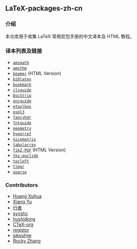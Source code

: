 ## LaTeX-packages-zh-cn

### 介绍

本仓库用于收集 LaTeX 常用宏包手册的中文译本及 HTML 教程。

### 译本列表及链接

+ [`amsmath`](https://github.com/yuxtech/translation-of-amsmath-package)
+ [`amsthm`](https://github.com/sikouhjw/amsthm-zh)
+ [`beamer`](https://www.beamer.plus) (HTML Version)
+ [`biblatex`](https://github.com/hushidong/biblatex-zh-cn)
+ [`bookmark`](https://www.latexstudio.net/index/details/index/mid/2912.html)
+ [`clsguide`](https://github.com/CTeX-org/ctex-doc/tree/master/clsguide-zh-cn)
+ [`DocStrip`](https://github.com/rockyzhz/latexdoc-chinese-translation/tree/main/docstrip-zh-cn)
+ [`encguide`](https://www.latexstudio.net/index/details/index/mid/2911.html)
+ [`etoolbox`](https://github.com/rockyzhz/latexdoc-chinese-translation/tree/main/etoolbox-zh-cn)
+ [`expl3`](https://www.latexstudio.net/index/details/index/mid/2988.html)
+ [`fancyhdr`](https://www.latexstudio.net/index/details/index/mid/3086.html)
+ [`fntguide`](https://www.latexstudio.net/index/details/index/mid/2926.html)
+ [`geometry`](https://www.latexstudio.net/index/details/index/mid/3118.html)
+ [`hyperref`](https://www.latexstudio.net/index/details/index/mid/3423.html)
+ [`nicematrix`](https://gitee.com/zhangsming818/nicematrixmanualzh/)
+ [`tabularray`](https://www.latexstudio.net/index/details/index/mid/1776.html)
+ [`TikZ-PGF`](https://tikz.dev) (HTML Version)
+ [`tkz-euclide`](https://github.com/registor/tkz-euclide-doc-zh-cn)
+ [`tocloft`](https://www.latexstudio.net/index/details/index/mid/1547.html)
+ [`tlmgr`](https://github.com/syvshc/tlmgr-intro-zh-cn)
+ [`xparse`](https://github.com/rockyzhz/latexdoc-chinese-translation/tree/main/xparse-zh-cn)

### Contributors

+ [Huang Xuhua](https://www.latexstudio.net/index/lists/barsearch/author/23813.html)
+ [Xiang Yu](https://github.com/yuxtech)
+ [行者](https://www.latexstudio.net/index/lists/barsearch/author/7146.html)
+ [syvshc](https://github.com/syvshc)
+ [hushidong](https://github.com/hushidong)
+ [CTeX-org](https://github.com/CTeX-org)
+ [registor](https://github.com/registor)
+ [sikouhjw](https://github.com/sikouhjw)
+ [Rocky Zhang](https://github.com/rockyzhz)
